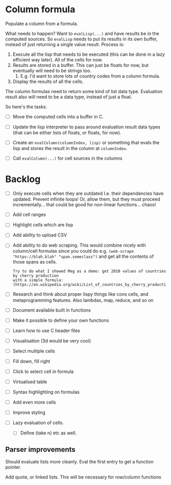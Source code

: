 # Column formula

Populate a column from a formula.

What needs to happen? Want to `evalLisp(...)` and have results be in the computed sources.
So `evalLisp` needs to put its results in its own buffer, instead of just returning a single value result.
Process is:

1. Execute all the lisp that needs to be executed (this can be done in a lazy efficient way later). All of the cells for now.
2. Results are stored in a buffer. This can just be floats for now, but eventually will need to be strings too.
   1. E.g. I'd want to store lots of country codes from a column formula.
3. Display the results of all the cells.

The column formulas need to return some kind of list data type.
Evaluation result also will need to be a data type, instead of just a float.

So here's the tasks:

- [ ] Move the computed cells into a buffer in C.
- [ ] Update the lisp interpreter to pass around evaluation result data types (that can be either lists of floats, or floats, for now).
- [ ] Create an `evalColumn(columnIndex, lisp)` or something that evals the lisp and stores the result in the column at `columnIndex`.
- [ ] Call `evalColumn(...)` for cell sources in the columns


# Backlog

- [ ] Only execute cells when they are outdated
  I.e. their dependencies have updated.
  Prevent infinite loops!
  Or, allow them, but they must proceed incrementally... that could be good for non-linear functions... chaos!
- [ ] Add cell ranges
- [ ] Highlight cells which are lisp
- [ ] Add ability to upload CSV
- [ ] Add ability to do web scraping. This would combine nicely with column/cell formulas
      since you could do e.g. `(web-scrape "https://blah.blah" "span.someclass")`
      and get all the contents of those spans as cells.

      Try to do what I showed Meg as a demo: get 2018 values of countries by cherry production
      with a simple formula:
      (https://en.wikipedia.org/wiki/List_of_countries_by_cherry_production)

- [ ] Research and think about proper lispy things like cons cells,
  and metaprogramming features.
  Also lambdas, map, reduce, and so on
- [ ] Document available built in functions
- [ ] Make it possible to define your own functions
- [ ] Learn how to use C header files
- [ ] Visualisation (3d would be very cool)
- [ ] Select multiple cells
- [ ] Fill down, fill right
- [ ] Click to select cell in formula
- [ ] Virtualised table
- [ ] Syntax highlighting on formulas
- [ ] Add even more cells
- [ ] Improve styling
- [ ] Lazy evaluation of cells.
  - [ ] Define (take n) etc as well.

## Parser improvements

Should evaluate lists more cleanly. Eval the first entry to get a function pointer.

Add quote, or linked lists. This will be necessary for row/column functions